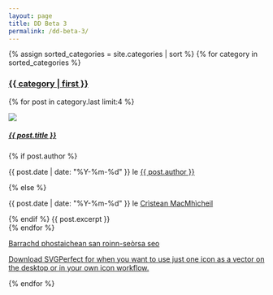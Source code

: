 ```yaml
---   
layout: page
title: DD Beta 3
permalink: /dd-beta-3/
---
```


{% assign sorted_categories = site.categories | sort %}
{% for category in sorted_categories %}
   <h3 class="post-title"><a href="{{ site.baseurl }}/roinn-seorsa/{{ category | first }}" name="{{ category | first }}">{{ category | first }}</a></h3>
   <div class="hidden-section-divider"></div>
   <div class="row">
      {% for post in category.last limit:4 %}
         <div class="col-md-3">
            <p><a href="{{ site.baseurl }}{{ post.url }}"><img src="{{ post.image }}" class="index-image"></a></p>
            <h5 class="post-title"><a href="{{ site.baseurl }}{{ post.url }}">{{ post.title }}</a></h5>
            <!-- If there is an autor link defined in the post's front matter link to that author -->
            {% if post.author %}
               <p class="text-muted">{{ post.date | date: "%Y-%m-%d" }} le <a href="{{ post.author_url }}">{{ post.author }}</a></p>
            <!-- If there is not auther defined in the post's front matter link to Crìstean MacMhìcheil -->
            {% else %}
               <p class="text-muted">{{ post.date | date: "%Y-%m-%d" }} le <a href="{{ site.baseurl}}/fios/">Crìstean MacMhìcheil</a></p>
            {% endif %}
            <!-- Insert the post excerpt here -->
            {{ post.excerpt }}
         </div>
      {% endfor %}
   </div>
   <p>
      <a href="{{ site.baseurl }}/roinn-seorsa/{{ category | first }}" name="{{ category | first }}">Barrachd phostaichean san roinn-seòrsa seo <i class="far fa-arrow-alt-circle-right"></i>

Download SVGPerfect for when you want to use just one icon as a vector on the desktop or in your own icon workflow.</a>
      <div class="section-divider"></div>
    </p>
   <div class="hidden-section-divider"></div>
{% endfor %}
